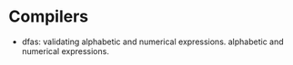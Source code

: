 # Compilers

+ dfas: validating alphabetic and numerical expressions. alphabetic and numerical expressions.   
